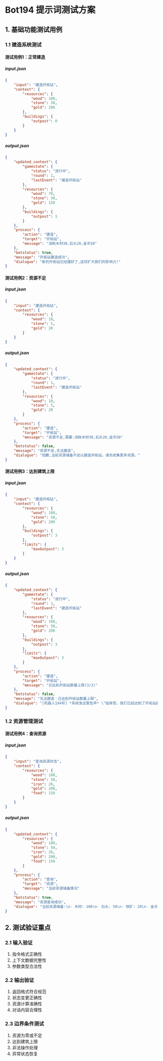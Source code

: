 # Bot194 提示词测试方案

## 1. 基础功能测试用例

### 1.1 建造系统测试

#### 测试用例1：正常建造
##### input.json
```json
{
    "input": "建造开拓站",
    "context": {
        "resources": {
            "wood": 100,
            "stone": 50,
            "gold": 200
        },
        "buildings": {
            "outpost": 0
        }
    }
}
```

##### output.json
```json
{
    "updated_context": {
        "gamestate": {
            "status": "进行中",
            "round": 1,
            "lastEvent": "建造开拓站"
        },
        "resources": {
            "wood": 70,
            "stone": 30,
            "gold": 150
        },
        "buildings": {
            "outpost": 1
        }
    },
    "process": {
        "action": "建造",
        "target": "开拓站",
        "message": "消耗木材30,石头20,金币50"
    },
    "botstatus": true,
    "message": "开拓站建造成功",
    "dialogue": "新的开拓站已经建好了,这将扩大我们的影响力!"
}
```

#### 测试用例2：资源不足
##### input.json
```json
{
    "input": "建造开拓站",
    "context": {
        "resources": {
            "wood": 10,
            "stone": 5,
            "gold": 20
        }
    }
}
```

##### output.json
```json
{
    "updated_context": {
        "gamestate": {
            "status": "进行中",
            "round": 1,
            "lastEvent": "建造开拓站"
        },
        "resources": {
            "wood": 10,
            "stone": 5,
            "gold": 20
        }
    },
    "process": {
        "action": "建造",
        "target": "开拓站",
        "message": "资源不足,需要:消耗木材30,石头20,金币50"
    },
    "botstatus": false,
    "message": "资源不足,无法建造",
    "dialogue": "抱歉,当前资源储备不足以建造开拓站。请先收集更多资源。"
}
```

#### 测试用例3：达到建筑上限
##### input.json
```json
{
    "input": "建造开拓站",
    "context": {
        "resources": {
            "wood": 100,
            "stone": 50,
            "gold": 200
        },
        "buildings": {
            "outpost": 3
        },
        "limits": {
            "maxOutpost": 3
        }
    }
}
```

##### output.json
```json
{
    "updated_context": {
        "gamestate": {
            "status": "进行中",
            "round": 1,
            "lastEvent": "建造开拓站"
        },
        "resources": {
            "wood": 100,
            "stone": 50,
            "gold": 200
        },
        "buildings": {
            "outpost": 3
        },
        "limits": {
            "maxOutpost": 3
        }
    },
    "process": {
        "action": "建造",
        "target": "开拓站",
        "message": "已达到开拓站数量上限(3/3)"
    },
    "botstatus": false,
    "message": "无法建造：已达到开拓站数量上限",
    "dialogue": "[机器人194号] *系统发出警告声* \"指挥官，我们已经达到了开拓站的最大数量限制。建议考虑其他类型的建筑。\""
}
```

### 1.2 资源管理测试

#### 测试用例4：查询资源
##### input.json
```json
{
    "input": "查询资源状态",
    "context": {
        "resources": {
            "wood": 100,
            "stone": 50,
            "iron": 20,
            "gold": 200,
            "food": 150
        }
    }
}
```

##### output.json
```json
{
    "updated_context": {
        "resources": {
            "wood": 100,
            "stone": 50,
            "iron": 20,
            "gold": 200,
            "food": 150
        }
    },
    "process": {
        "action": "查询",
        "target": "资源",
        "message": "当前资源储备情况"
    },
    "botstatus": true,
    "message": "资源查询成功",
    "dialogue": "当前资源储备:\n- 木材: 100\n- 石头: 50\n- 铁矿: 20\n- 金币: 200\n- 食物: 150"
}
```

## 2. 测试验证重点

### 2.1 输入验证
1. 指令格式正确性
2. 上下文数据完整性
3. 参数类型合法性

### 2.2 输出验证
1. 返回格式符合规范
2. 状态变更正确性
3. 资源计算准确性
4. 对话内容合理性

### 2.3 边界条件测试
1. 资源为零或不足
2. 达到建筑上限
3. 非法操作处理
4. 异常状态恢复
